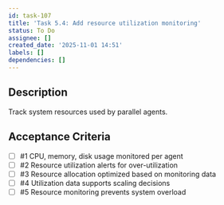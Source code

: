 ```yaml
---
id: task-107
title: 'Task 5.4: Add resource utilization monitoring'
status: To Do
assignee: []
created_date: '2025-11-01 14:51'
labels: []
dependencies: []
---
```


## Description

<!-- SECTION:DESCRIPTION:BEGIN -->
Track system resources used by parallel agents.
<!-- SECTION:DESCRIPTION:END -->

## Acceptance Criteria
<!-- AC:BEGIN -->
- [ ] #1 CPU, memory, disk usage monitored per agent
- [ ] #2 Resource utilization alerts for over-utilization
- [ ] #3 Resource allocation optimized based on monitoring data
- [ ] #4 Utilization data supports scaling decisions
- [ ] #5 Resource monitoring prevents system overload
<!-- AC:END -->
